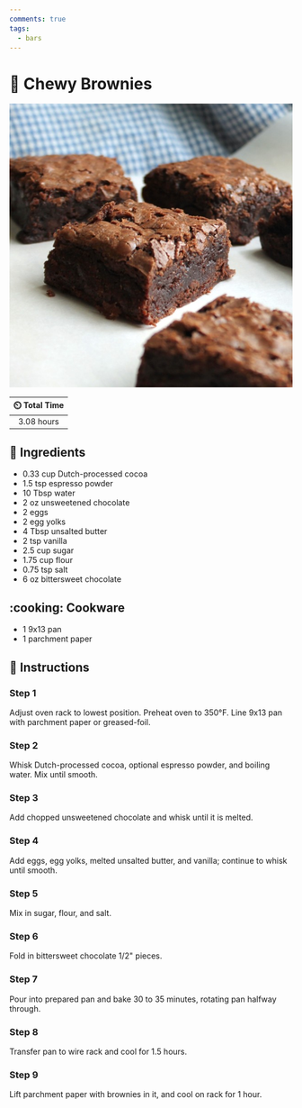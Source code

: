 ```yaml
---
comments: true
tags:
  - bars
---
```

# :chocolate_bar: Chewy Brownies

![Chewy Brownies](../assets/images/chewy-brownies.jpg)

| :timer_clock: Total Time |
|:-----------------------: |
| 3.08 hours |

## :salt: Ingredients

- 0.33 cup Dutch-processed cocoa
- 1.5 tsp espresso powder
- 10 Tbsp water
- 2 oz unsweetened chocolate
- 2 eggs
- 2 egg yolks
- 4 Tbsp unsalted butter
- 2 tsp vanilla
- 2.5 cup sugar
- 1.75 cup flour
- 0.75 tsp salt
- 6 oz bittersweet chocolate

## :cooking: Cookware

- 1 9x13 pan
- 1 parchment paper

## :pencil: Instructions

### Step 1

Adjust oven rack to lowest position. Preheat oven to 350°F. Line 9x13 pan with parchment paper or greased-foil.

### Step 2

Whisk Dutch-processed cocoa, optional espresso powder, and boiling water. Mix until smooth.

### Step 3

Add chopped unsweetened chocolate and whisk until it is melted.

### Step 4

Add eggs, egg yolks, melted unsalted butter, and vanilla; continue to whisk until smooth.

### Step 5

Mix in sugar, flour, and salt.

### Step 6

Fold in bittersweet chocolate 1/2" pieces.

### Step 7

Pour into prepared pan and bake 30 to 35 minutes, rotating pan halfway through.

### Step 8

Transfer pan to wire rack and cool for 1.5 hours.

### Step 9

Lift parchment paper with brownies in it, and cool on rack for 1 hour.
